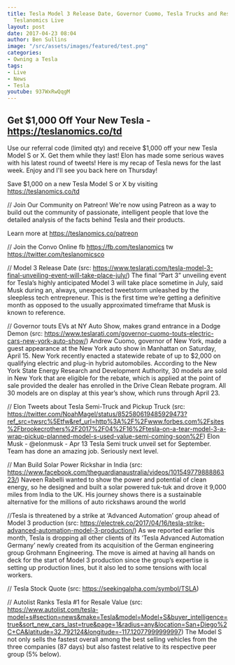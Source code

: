 ```yaml
---
title: Tesla Model 3 Release Date, Governor Cuomo, Tesla Trucks and Resale Value -
  Teslanomics Live
layout: post
date: 2017-04-23 08:04
author: Ben Sullins
image: "/src/assets/images/featured/test.png"
categories:
- Owning a Tesla
tags:
- Live
- News
- Tesla
youtube: 937WxRwQqgM
---
```

## Get $1,000 Off Your New Tesla - https://teslanomics.co/td
Use our referral code (limited qty) and receive $1,000 off your new Tesla Model S or X. Get them while they last!
Elon has made some serious waves with his latest round of tweets! Here is my recap of Tesla news for the last week. Enjoy and I'll see you back here on Thursday!

Save $1,000 on a new Tesla Model S or X by visiting https://teslanomics.co/td

// Join Our Community on Patreon!
We're now using Patreon as a way to build out the community of passionate, intelligent people that love the detailed analysis of the facts behind Tesla and their products. 

Learn more at https://teslanomics.co/patreon

// Join the Convo Online
fb https://fb.com/teslanomics
tw https://twitter.com/teslanomicsco

// Model 3 Release Date (src: https://www.teslarati.com/tesla-model-3-final-unveiling-event-will-take-place-july/)
The final “Part 3” unveiling event for Tesla’s highly anticipated Model 3 will take place sometime in July, said Musk during an, always, unexpected tweetstorm unleashed by the sleepless tech entrepreneur. This is the first time we’re getting a definitive month as opposed to the usually approximated timeframe that Musk is known to reference.


// Governor touts EVs at NY Auto Show, makes grand entrance in a Dodge Demon (src: https://www.teslarati.com/governor-cuomo-touts-electric-cars-new-york-auto-show/)
Andrew Cuomo, governor of New York, made a guest appearance at the New York auto show in Manhattan on Saturday, April 15. New York recently enacted a statewide rebate of up to $2,000 on qualifying electric and plug-in hybrid automobiles. According to the New York State Energy Research and Development Authority, 30 models are sold in New York that are eligible for the rebate, which is applied at the point of sale provided the dealer has enrolled in the Drive Clean Rebate program. All 30 models are on display at this year’s show, which runs through April 23.

// Elon Tweets about Tesla Semi-Truck and Pickup Truck (src: https://twitter.com/NoahMagel/status/852580619485929473?ref_src=twsrc%5Etfw&ref_url=http%3A%2F%2Fwww.forbes.com%2Fsites%2Fbrookecrothers%2F2017%2F04%2F16%2Ftesla-on-a-tear-model-3-a-wrap-pickup-planned-model-s-used-value-semi-coming-soon%2F)
Elon Musk - @elonmusk - Apr 13 
Tesla Semi truck unveil set for September. Team has done an amazing job. Seriously next level.

// Man Build Solar Power Rickshar in India (src: https://www.facebook.com/theguardianaustralia/videos/10154977988886323/)
Naveen Rabelli wanted to show the power and potential of clean energy, so he designed and built a solar powered tuk-tuk and drove it 9,000 miles from India to the UK. His journey shows there is a sustainable alternative for the millions of auto rickshaws around the world

//Tesla is threatened by a strike at ‘Advanced Automation’ group ahead of Model 3 production (src: https://electrek.co/2017/04/16/tesla-strike-advanced-automation-model-3-production/)
As we reported earlier this month, Tesla is dropping all other clients of its ‘Tesla Advanced Automation Germany’ newly created from its acquisition of the German engineering group Grohmann Engineering. The move is aimed at having all hands on deck for the start of Model 3 production since the group’s expertise is setting up production lines, but it also led to some tensions with local workers.

// Tesla Stock Quote (src: https://seekingalpha.com/symbol/TSLA)

// Autolist Ranks Tesla #1 for Resale Value (src: https://www.autolist.com/tesla-model+s#section=news&make=Tesla&model=Model+S&buyer_intelligence=true&sort_new_cars_last=true&page=1&radius=any&location=San+Diego%2C+CA&latitude=32.792124&longitude=-117.12077999999997)
The Model S not only sells the fastest overall among the best selling vehicles from the three companies (87 days) but also fastest relative to its respective peer group (5% below).